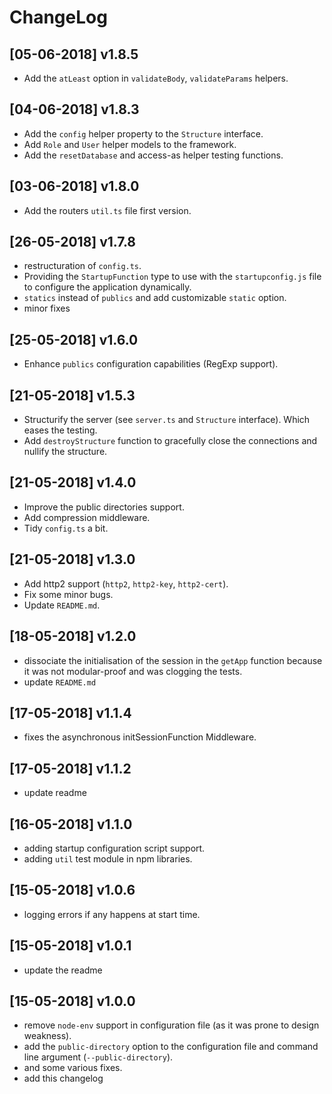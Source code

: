 # ChangeLog

## [05-06-2018] v1.8.5

* Add the `atLeast` option in `validateBody`, `validateParams` helpers.

## [04-06-2018] v1.8.3

* Add the `config` helper property to the `Structure` interface.
* Add `Role` and `User` helper models to the framework.
* Add the `resetDatabase` and access-as helper testing functions.

## [03-06-2018] v1.8.0

* Add the routers `util.ts` file first version.

## [26-05-2018] v1.7.8

* restructuration of `config.ts`.
* Providing the `StartupFunction` type to use with the `startupconfig.js` file to configure the application dynamically.
* `statics` instead of `publics` and add customizable `static` option.
* minor fixes

## [25-05-2018] v1.6.0

* Enhance `publics` configuration capabilities (RegExp support).

## [21-05-2018] v1.5.3

* Structurify the server (see `server.ts` and `Structure` interface). Which eases the testing.
* Add `destroyStructure` function to gracefully close the connections and nullify the structure.

## [21-05-2018] v1.4.0

* Improve the public directories support.
* Add compression middleware.
* Tidy `config.ts` a bit.

## [21-05-2018] v1.3.0

* Add http2 support (`http2`, `http2-key`, `http2-cert`).
* Fix some minor bugs.
* Update `README.md`.


## [18-05-2018] v1.2.0

* dissociate the initialisation of the session in the `getApp` function because it was not modular-proof and was clogging the tests.
* update `README.md`

## [17-05-2018] v1.1.4

* fixes the asynchronous initSessionFunction Middleware.

## [17-05-2018] v1.1.2

* update readme

## [16-05-2018] v1.1.0

* adding startup configuration script support.
* adding `util` test module in npm libraries.

## [15-05-2018] v1.0.6

* logging errors if any happens at start time.

## [15-05-2018] v1.0.1

* update the readme


## [15-05-2018] v1.0.0

* remove `node-env` support in configuration file (as it was prone to design weakness).
* add the `public-directory` option to the configuration file and command line argument (`--public-directory`).
* and some various fixes.
* add this changelog
